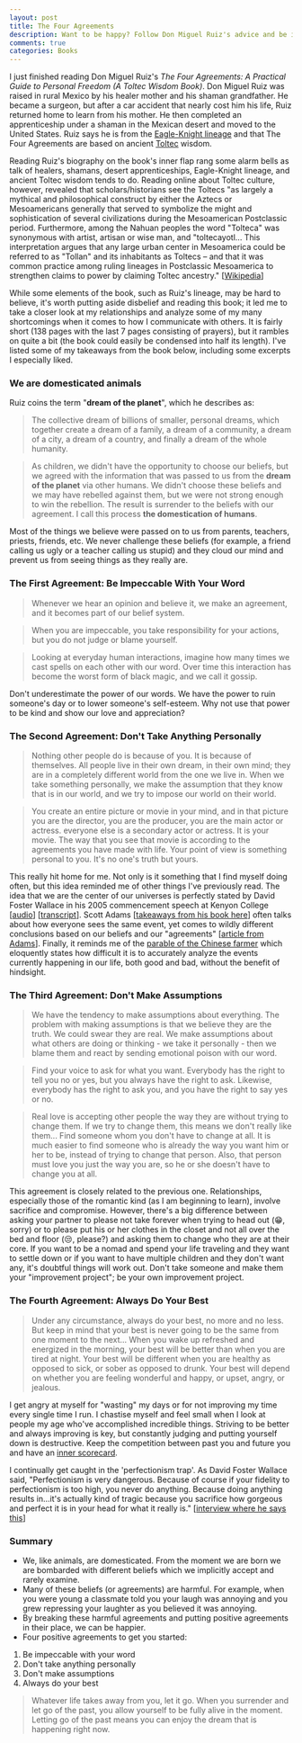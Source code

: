 ```yaml
---
layout: post
title: The Four Agreements
description: Want to be happy? Follow Don Miguel Ruiz's advice and be impeccable with your word, stop taking things personally and making assumptions, and always do your best.
comments: true
categories: Books
---
```


I just finished reading Don Miguel Ruiz's *The Four Agreements: A Practical Guide to Personal Freedom (A Toltec Wisdom Book)*. Don Miguel Ruiz was raised in rural Mexico by his healer mother and his shaman grandfather. He became a surgeon, but after a car accident that nearly cost him his life, Ruiz returned home to learn from his mother. He then completed an apprenticeship under a shaman in the Mexican desert and moved to the United States. Ruiz says he is from the [Eagle-Knight lineage](https://en.wikipedia.org/wiki/Eagle_warrior) and that The Four Agreements are based on ancient [Toltec](https://en.wikipedia.org/wiki/Toltec) wisdom.

Reading Ruiz's biography on the book's inner flap rang some alarm bells as talk of healers, shamans, desert apprenticeships, Eagle-Knight lineage, and ancient Toltec wisdom tends to do. Reading online about Toltec culture, however, revealed that scholars/historians see the Toltecs "as largely a mythical and philosophical construct by either the Aztecs or Mesoamericans generally that served to symbolize the might and sophistication of several civilizations during the Mesoamerican Postclassic period. Furthermore, among the Nahuan peoples the word "Tolteca" was synonymous with artist, artisan or wise man, and "toltecayotl... This interpretation argues that any large urban center in Mesoamerica could be referred to as "Tollan" and its inhabitants as Toltecs – and that it was common practice among ruling lineages in Postclassic Mesoamerica to strengthen claims to power by claiming Toltec ancestry." [[Wikipedia](https://en.wikipedia.org/wiki/Toltec#Toltecs_as_myth)]

While some elements of the book, such as Ruiz's lineage, may be hard to believe, it's worth putting aside disbelief and reading this book; it led me to take a closer look at my relationships and analyze some of my many shortcomings when it comes to how I communicate with others. It is fairly short (138 pages with the last 7 pages consisting of prayers), but it rambles on quite a bit (the book could easily be condensed into half its length). I've listed some of my takeaways from the book below, including some excerpts I especially liked.

### We are domesticated animals
Ruiz coins the term "**dream of the planet**", which he describes as:
> The collective dream of billions of smaller, personal dreams, which together create a dream of a family, a dream of a community, a dream of a city, a dream of a country, and finally a dream of the whole humanity.

> As children, we didn't have the opportunity to choose our beliefs, but we agreed with the information that was passed to us from the **dream of the planet** via other humans. We didn't choose these beliefs and we may have rebelled against them, but we were not strong enough to win the rebellion. The result is surrender to the beliefs with our agreement. I call this process **the domestication of humans**.

Most of the things we believe were passed on to us from parents, teachers, priests, friends, etc. We never challenge these beliefs (for example, a friend calling us ugly or a teacher calling us stupid) and they cloud our mind and prevent us from seeing things as they really are.

### The First Agreement: Be Impeccable With Your Word
> Whenever we hear an opinion and believe it, we make an agreement, and it becomes part of our belief system.

> When you are impeccable, you take responsibility for your actions, but you do not judge or blame yourself.

> Looking at everyday human interactions, imagine how many times we cast spells on each other with our word. Over time this interaction has become the worst form of black magic, and we call it gossip.

Don't underestimate the power of our words. We have the power to ruin someone's day or to lower someone's self-esteem. Why not use that power to be kind and show our love and appreciation?

### The Second Agreement: Don't Take Anything Personally
> Nothing other people do is because of you. It is because of themselves. All people live in their own dream, in their own mind; they are in a completely different world from the one we live in. When we take something personally, we make the assumption that they know that is in our world, and we try to impose our world on their world.

> You create an entire picture or movie in your mind, and in that picture you are the director, you are the producer, you are the main actor or actress. everyone else is a secondary actor or actress. It is your movie. The way that you see that movie is according to the agreements you have made with life. Your point of view is something personal to you. It's no one's truth but yours.

This really hit home for me. Not only is it something that I find myself doing often, but this idea reminded me of other things I've previously read. The idea that we are the center of our universes is perfectly stated by David Foster Wallace in his 2005 commencement speech at Kenyon College [[audio](https://www.youtube.com/watch?v=8CrOL-ydFMI)] [[transcript](https://web.ics.purdue.edu/~drkelly/DFWKenyonAddress2005.pdf)]. Scott Adams [[takeaways from his book here](https://www.windespair.com/scott-adams-how-to-win-big/)] often talks about how everyone sees the same event, yet comes to wildly different conclusions based on our beliefs and our "agreements" [[article from Adams](http://blog.dilbert.com/post/157149611381/good-example-of-our-two-movie-reality)]. Finally, it reminds me of the [parable of the Chinese farmer](https://sivers.org/horses) which eloquently states how difficult it is to accurately analyze the events currently happening in our life, both good and bad, without the benefit of hindsight.

### The Third Agreement: Don't Make Assumptions
> We have the tendency to make assumptions about everything. The problem with making assumptions is that we believe they are the truth. We could swear they are real. We make assumptions about what others are doing or thinking - we take it personally - then we blame them and react by sending emotional poison with our word.

> Find your voice to ask for what you want. Everybody has the right to tell you no or yes, but you always have the right to ask. Likewise, everybody has the right to ask you, and you have the right to say yes or no.

> Real love is accepting other people the way they are without trying to change them. If we try to change them, this means we don't really like them... Find someone whom you don't have to change at all. It is much easier to find someone who is already the way you want him or her to be, instead of trying to change that person. Also, that person must love you just the way you are, so he or she doesn't have to change you at all.

This agreement is closely related to the previous one. Relationships, especially those of the romantic kind (as I am beginning to learn), involve sacrifice and compromise. However, there's a big difference between asking your partner to please not take forever when trying to head out (😁, sorry) or to please put his or her clothes in the closet and not all over the bed and floor (😒, please?) and asking them to change who they are at their core. If you want to be a nomad and spend your life traveling and they want to settle down or if you want to have multiple children and they don't want any, it's doubtful things will work out. Don't take someone and make them your "improvement project"; be your own improvement project.

### The Fourth Agreement: Always Do Your Best
> Under any circumstance, always do your best, no more and no less. But keep in mind that your best is never going to be the same from one moment to the next... When you wake up refreshed and energized in the morning, your best will be better than when you are tired at night. Your best will be different when you are healthy as opposed to sick, or sober as opposed to drunk. Your best will depend on whether you are feeling wonderful and happy, or upset, angry, or jealous.

I get angry at myself for "wasting" my days or for not improving my time every single time I run. I chastise myself and feel small when I look at people my age who've accomplished incredible things. Striving to be better and always improving is key, but constantly judging and putting yourself down is destructive. Keep the competition between past you and future you and have an [inner scorecard](https://www.farnamstreetblog.com/2016/08/the-inner-scorecard/).

I continually get caught in the 'perfectionism trap'. As David Foster Wallace said, "Perfectionism is very dangerous. Because of course if your fidelity to perfectionism is too high, you never do anything. Because doing anything results in...it's actually kind of tragic because you sacrifice how gorgeous and perfect it is in your head for what it really is." [[interview where he says this](https://www.youtube.com/watch?v=w5R8gduPZw4)]

### Summary
* We, like animals, are domesticated. From the moment we are born we are bombarded with different beliefs which we implicitly accept and rarely examine.
* Many of these beliefs (or agreements) are harmful. For example, when you were young a classmate told you your laugh was annoying and you grew repressing your laughter as you believed it was annoying.
* By breaking these harmful agreements and putting positive agreements in their place, we can be happier.
* Four positive agreements to get you started:
 1. Be impeccable with your word
 2. Don't take anything personally
 3. Don't make assumptions
 4. Always do your best

 > Whatever life takes away from you, let it go. When you surrender and let go of the past, you allow yourself to be fully alive in the moment. Letting go of the past means you can enjoy the dream that is happening right now.
